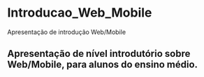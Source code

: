# Introducao_Web_Mobile
Apresentação de introdução Web/Mobile

## Apresentação de nível introdutório sobre Web/Mobile, para alunos do ensino médio.
